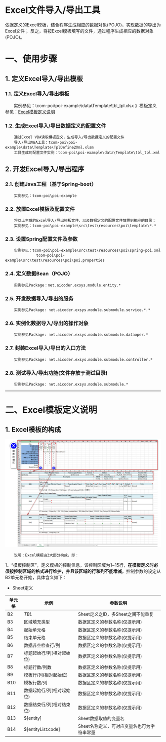 ﻿# Excel文件导入/导出工具
依据定义的Excel模板，结合程序生成相应的数据对象(POJO)，实现数据的导出为Excel文件；
反之，将按Excel模板填写的文件，通过程序生成相应的数据对象(POJO)。
 
# 一、使用步骤
## 1. 定义Excel导入/导出模板
### 1.1. 定义Excel导入/导出模板
        实例参见：tcom-poi\poi-example\data\Template\tbl_tpl.xlsx
》模板定义参见：[Excel模板定义说明](README.md#二excel模板定义说明)
### 1.2. 生成Excel导入/导出数据定义的配置文件
        通过Excel VBA读取模板定义，生成导入/导出数据定义的配置文件
        导入/导出VBA工具：tcom-poi\poi-example\data\Template\TplDefine2Xml.xlsm
        工具生成的配置文件实例：tcom-poi\poi-example\data\Template\tbl_tpl.xml

## 2. 开发Excel导入/导出程序
### 2.1. 创建Java工程（基于Spring-boot）
        实例参见：tcom-poi\poi-example
### 2.2. 放置Excel模板及配置文件
        将以上生成的Excel导入/导出模板文件，以及数据定义的配置文件放置到相应的目录；
        实例参见：tcom-poi\poi-example\src\test\resources\poi\template\*.*
### 2.3. 设置Spring配置文件及参数
        实例参见：tcom-poi\poi-example\src\test\resources\poi\spring-poi.xml
                  tcom-poi\poi-example\src\test\resources\poi\poi.properties
### 2.4. 定义数据Bean（POJO）
        实例参见Package：net.aicoder.exsys.module.entity.*
### 2.5. 开发数据导入/导出的服务
        实例参见Package: net.aicoder.exsys.module.submodule.service.*.*
### 2.6. 实例化数据导入/导出的操作对象
        实例参见Package: net.aicoder.exsys.module.submodule.dataoper.*
### 2.7. 封装Excel导入/导出的入口方法
        实例参见Package: net.aicoder.exsys.module.submodule.controller.*
### 2.8. 测试导入/导出功能(文件存放于测试目录)
        实例参见Package: net.aicoder.exsys.module.submodule.*

----------
# 二、Excel模板定义说明
## 1. Excel模板的构成
![](poi-doc/images/Excel_Tpl.jpg)

        说明：Excel模板由2大部分构成，即：
1、“模板控制区”，定义模板的控制信息，该控制区域为1~15行，**在模板定义时必须按控制区域的格式进行维护，并且该区域的行和列不能增减**。控制参数的设定从B2单元格开始，具体含义如下：
- Sheet定义

|单元格|示例  |    参数说明      |
| ---- | ---- | ---------------- |
|	B2	|	_TBL_	|	Sheet定义之ID，多Sheet之间不能重复	|
|	B3	|	区域填充类型	|	数据区定义的参数名称(仅提示用)	|
|	B4	|	起始单元格	|	数据区定义的参数名称(仅提示用)	|
|	B5	|	结束单元格	|	数据区定义的参数名称(仅提示用)	|
|	B6	|	数据非空检查行/列	|	数据区定义的参数名称(仅提示用)	|
|	B7	|	标题起始行/列(相对起始位)	|	数据区定义的参数名称(仅提示用)	|
|	B8	|	标题行数/列数	|	数据区定义的参数名称(仅提示用)	|
|	B9	|	模板行/列(相对起始位)	|	数据区定义的参数名称(仅提示用)	|
|	B10	|	模板行数/列	|	数据区定义的参数名称(仅提示用)	|
|	B11	|	数据起始行/列(相对起始位)	|	数据区定义的参数名称(仅提示用)	|
|	B12	|	数据结束行/列(相对结束位)	|	数据区定义的参数名称(仅提示用)	|
|	B13	|	\$\[entity\]	|	Sheet数据取值的变量名	|
|	B14	|	\$\[entityList:code\]	|	Sheet名称定义，可对应变量名也可为字符串常量	|



